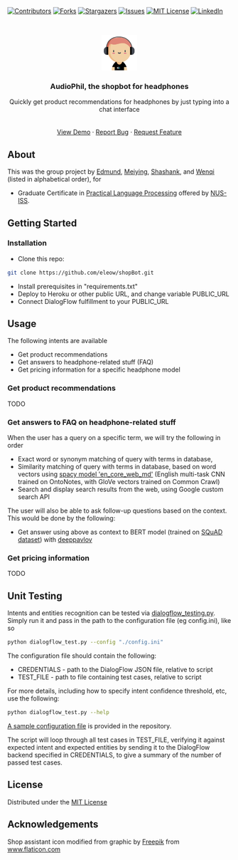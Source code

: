[![Contributors][contributors-shield]][contributors-url]
[![Forks][forks-shield]][forks-url]
[![Stargazers][stars-shield]][stars-url]
[![Issues][issues-shield]][issues-url]
[![MIT License][license-shield]][license-url]
[![LinkedIn][linkedin-shield]][linkedin-url]

<!-- PROJECT LOGO -->
<br />
<p align="center">
  <a href="https://github.com/eleow/shopBot">
    <img src="_misc/logo.png" alt="Logo" width="80" height="80">
  </a>

  <h3 align="center">AudioPhil, the shopbot for headphones</h3>

  <p align="center">
    Quickly get product recommendations for headphones by just typing into a chat interface
    <br />
    <br />
    <br />
    <a href="">View Demo</a>
    ·
    <a href="https://github.com/eleow/shopBot/issues">Report Bug</a>
    ·
    <a href="https://github.com/eleow/shopBot/issues">Request Feature</a>
  </p>
</p>

## About

This was the group project by <a href="https://github.com/eleow">Edmund</a>, <a href="https://github.com/gitacct1800">Meiying</a>, <a href="https://github.com/Shashankwer">Shashank</a>, and <a href="https://github.com/Quinceyyy">Wenqi</a> (listed in alphabetical order), for

* Graduate Certificate in [Practical Language Processing](https://www.iss.nus.edu.sg/stackable-certificate-programmes/business-analytics/graduate-certificate-in-practical-language-processing") offered by [NUS-ISS](https://www.iss.nus.edu.sg "Institute of Systems Science, National University of Singapore").

## Getting Started

### Installation

* Clone this repo:

```sh
git clone https://github.com/eleow/shopBot.git
```

* Install prerequisites in "requirements.txt"
* Deploy to Heroku or other public URL, and change variable PUBLIC_URL
* Connect DialogFlow fulfillment to your PUBLIC_URL

## Usage

The following intents are available

* Get product recommendations
* Get answers to headphone-related stuff (FAQ)
* Get pricing information for a specific headphone model

### Get product recommendations

TODO

### Get answers to FAQ on headphone-related stuff

When the user has a query on a specific term, we will try the following in order

* Exact word or synonym matching of query with terms in database,
* Similarity matching of query with terms in database, based on word vectors using [spacy model 'en_core_web_md'](https://spacy.io/models/en#en_core_web_md) (English multi-task CNN trained on OntoNotes, with GloVe vectors trained on Common Crawl)
* Search and display search results from the web, using Google custom search API

The user will also be able to ask follow-up questions based on the context. This would be done by the following:

* Get answer using above as context to BERT model (trained on [SQuAD dataset](https://rajpurkar.github.io/SQuAD-explorer/)) with [deeppavlov](https://github.com/deepmipt/DeepPavlov)

### Get pricing information

TODO

## Unit Testing

Intents and entities recognition can be tested via [dialogflow_testing.py](https://github.com/eleow/shopBot/blob/master/SystemCode/DialogFlow/unit_testing/dialogflow_testing.py). Simply run it and pass in the path to the configuration file (eg config.ini), like so

```bash
python dialogflow_test.py --config "./config.ini"
```

The configuration file should contain the following:

* CREDENTIALS - path to the DialogFlow JSON file, relative to script
* TEST_FILE - path to file containing test cases, relative to script


For more details, including how to specify intent confidence threshold, etc, use the following:

```bash
python dialogflow_test.py --help
```


[A sample configuration file](https://github.com/eleow/shopBot/blob/master/SystemCode/DialogFlow/unit_testing/config.ini.sample) is provided in the repository.

The script will loop through all test cases in TEST_FILE, verifying it against expected intent and expected entities by sending it to the DialogFlow backend specified in CREDENTIALS, to give a summary of the number of passed test cases.

## License

Distributed under the [MIT License](LICENSE)

## Acknowledgements


Shop assistant icon modified from graphic by <a href="https://www.flaticon.com/authors/freepik" title="Freepik">Freepik</a> from <a href="https://www.flaticon.com/" title="Flaticon"> www.flaticon.com</a>


<!-- MARKDOWN LINKS & IMAGES -->
<!-- https://www.markdownguide.org/basic-syntax/#reference-style-links -->
[contributors-shield]: https://img.shields.io/github/contributors/eleow/shopBot
[contributors-url]: https://github.com/eleow/shopBot/graphs/contributors
[forks-shield]: https://img.shields.io/github/forks/eleow/shopBot
[forks-url]: https://github.com/eleow/shopBot/network/members
[stars-shield]: https://img.shields.io/github/stars/eleow/shopBot
[stars-url]: https://github.com/eleow/shopBot/stargazers
[issues-shield]: https://img.shields.io/github/issues/eleow/shopBot
[issues-url]: https://github.com/eleow/shopBot/issues
[license-shield]: https://img.shields.io/github/license/eleow/shopBot
[license-url]: https://github.com/eleow/shopBot/blob/master/LICENSE
[linkedin-shield]: https://img.shields.io/badge/-LinkedIn-black.svg?style=flat-square&logo=linkedin&colorB=555
[linkedin-url]: https://linkedin.com/in/edmundleow
[product-screenshot]: images/screenshot.png

